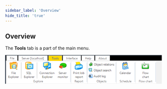 ```yaml
---
sidebar_label: 'Overview'
hide_title: 'true'
---
```


## Overview

The **Tools** tab is a part of the main menu.

![](../../../static/img/mainmenutools.png)

